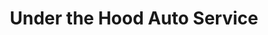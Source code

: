 ---
title: "Under the Hood Auto Service"
url: /hooksett/under-the-hood-auto-service/
shop: Autowerkstatt
---